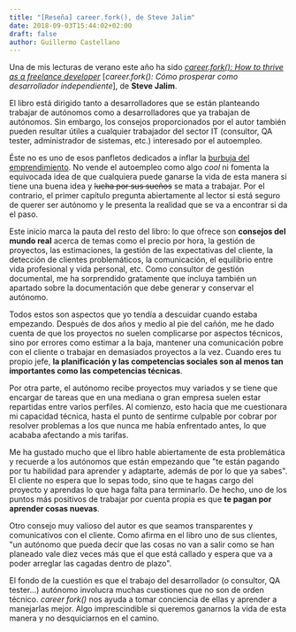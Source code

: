 ```yaml
---
title: "[Reseña] career.fork(), de Steve Jalim"
date: 2018-09-03T15:44:02+02:00
draft: false
author: Guillermo Castellano
---
```


Una de mis lecturas de verano este año ha sido [*career.fork(): How to thrive as a freelance developer*](https://leanpub.com/freelancedeveloperbook) [*career.fork(): Cómo prosperar como desarrollador independiente*], de **Steve Jalim**.

El libro está dirigido tanto a desarrolladores que se están planteando trabajar de autónomos como a desarrolladores que ya trabajan de autónomos. Sin embargo, los consejos proporcionados por el autor también pueden resultar útiles a cualquier trabajador del sector IT (consultor, QA tester, administrador de sistemas, etc.) interesado por el autoempleo.

Éste no es uno de esos panfletos dedicados a inflar la [burbuja del emprendimiento](https://www.eldiario.es/economia/ruinas-personales-deja-burbuja-emprendimiento_0_751725551.html). No vende el autoempleo como algo *cool* ni fomenta la equivocada idea de que cualquiera puede ganarse la vida de esta manera si tiene una buena idea y ~~lucha por sus sueños~~ se mata a trabajar. Por el contrario, el primer capítulo pregunta abiertamente al lector si está seguro de querer ser autónomo y le presenta la realidad que se va a encontrar si da el paso.

Este inicio marca la pauta del resto del libro: lo que ofrece son **consejos  del mundo real** acerca de temas como el precio por hora, la gestión de proyectos, las estimaciones, la gestión de las expectativas del cliente, la detección de clientes problemáticos, la comunicación, el equilibrio entre vida profesional y vida personal, etc. Como consultor de gestión documental, me ha sorprendido gratamente que incluya también un apartado sobre la documentación que debe generar y conservar el autónomo.

Todos estos son aspectos que yo tendía a descuidar cuando estaba empezando. Después de dos años y medio al pie del cañón, me he dado cuenta de que los proyectos no suelen complicarse por aspectos técnicos, sino por errores como estimar a la baja, mantener una comunicación pobre con el cliente o trabajar en demasiados proyectos a la vez. Cuando eres tu propio jefe, **la planificación y las competencias sociales son al menos tan importantes como las competencias técnicas**.

Por otra parte, el autónomo recibe proyectos muy variados y se tiene que encargar de tareas que en una mediana o gran empresa suelen estar repartidas entre varios perfiles. Al comienzo, esto hacía que me cuestionara mi capacidad técnica, hasta el punto de sentirme culpable por cobrar por resolver problemas a los que nunca me había enfrentado antes, lo que acababa afectando a mis tarifas.

Me ha gustado mucho que el libro hable abiertamente de esta problemática y recuerde a los autónomos que están empezando que "te están pagando por tu habilidad para aprender y adaptarte, además de por lo que ya sabes". El cliente no espera que lo sepas todo, sino que te hagas cargo del proyecto y aprendas lo que haga falta para terminarlo. De hecho, uno de los puntos más positivos de trabajar por cuenta propia es que **te pagan por aprender cosas nuevas**.

Otro consejo muy valioso del autor es que seamos transparentes y comunicativos con el cliente. Como afirma en el libro uno de sus clientes, "un autónomo que pueda decir que las cosas no van a salir como se han planeado vale diez veces más que el que está callado y espera que va a poder arreglar las cagadas dentro de plazo".

El fondo de la cuestión es que el trabajo del desarrollador (o consultor, QA tester...) autónomo involucra muchas cuestiones que no son de orden técnico. *career fork()* nos ayuda a tomar conciencia de ellas y aprender a manejarlas mejor. Algo imprescindible si queremos ganarnos la vida de esta manera y no desquiciarnos en el camino.
